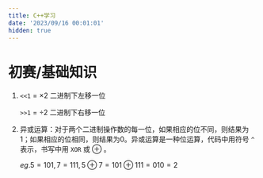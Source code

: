 ```yaml
---
title: C++学习
date: '2023/09/16 00:01:01'
hidden: true
---
```


# 初赛/基础知识

1. `<<1` $=$ $\times2$ 二进制下左移一位
   
   `>>1` $=$ $\div2$ 二进制下右移一位

2. 异或运算：对于两个二进制操作数的每一位，如果相应的位不同，则结果为1；如果相应的位相同，则结果为0。异或运算是一种位运算，代码中用符号 `^` 表示，书写中用 `XOR` 或 $\oplus$ 。
   
   $eg. 5=101,7=111,5\oplus7=101\oplus111=010=2$
